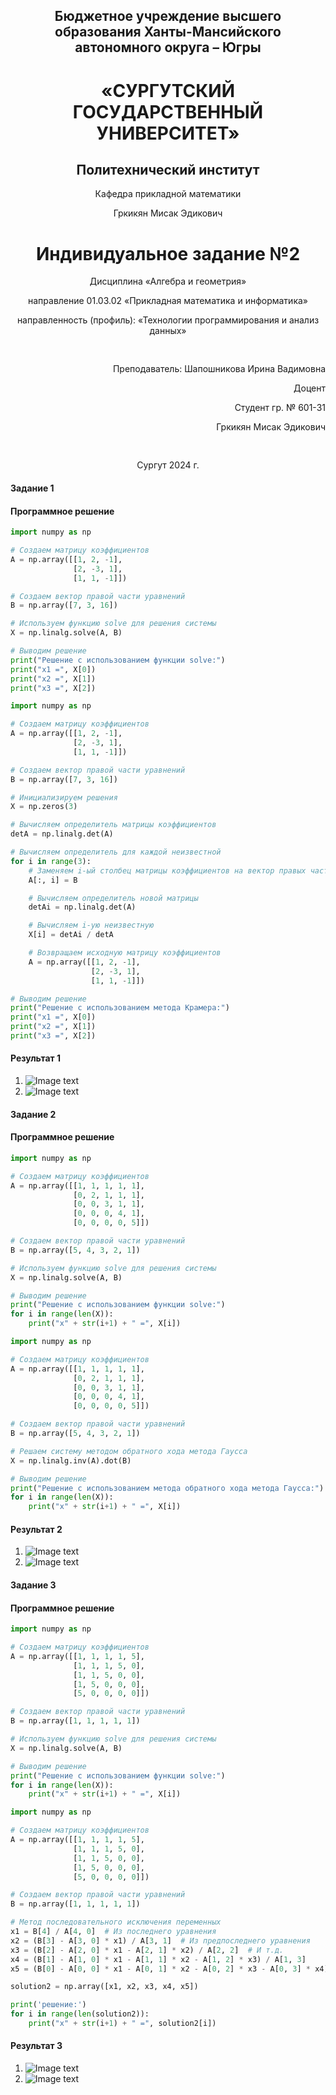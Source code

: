 <h2 style="text-align: center;">Бюджетное учреждение высшего образования Ханты-Мансийского автономного округа – Югры</h2>

<h1 style="text-align: center;">«СУРГУТСКИЙ ГОСУДАРСТВЕННЫЙ УНИВЕРСИТЕТ»</h1>

<h2 style="text-align: center;">Политехнический институт</h2>

<p style="text-align: center;">Кафедра прикладной математики</p>

<p style="text-align: center;">Гркикян Мисак Эдикович</p>

<h1 style="text-align: center;">Индивидуальное задание №2</h1>

<p style="text-align: center;">Дисциплина «Алгебра и геометрия»</p>

<p style="text-align: center;">направление 01.03.02 «Прикладная математика и информатика»</p>

<p style="text-align: center;">направленность (профиль): «Технологии программирования и анализ данных»</p>

<pre>

</pre>

<p style="text-align: right;">Преподаватель: Шапошникова Ирина Вадимовна  </p>

<p style="text-align: right;">Доцент</p>

<p style="text-align: right;">Студент гр. № 601-31</p>

<p style="text-align: right;">Гркикян Мисак Эдикович</p>

<pre>

</pre>

<p style="text-align: center;">Сургут 2024 г.</p>

#### Задание 1 

#### Программное решение 

```python
import numpy as np

# Создаем матрицу коэффициентов
A = np.array([[1, 2, -1],
              [2, -3, 1],
              [1, 1, -1]])

# Создаем вектор правой части уравнений
B = np.array([7, 3, 16])

# Используем функцию solve для решения системы
X = np.linalg.solve(A, B)

# Выводим решение
print("Решение с использованием функции solve:")
print("x1 =", X[0])
print("x2 =", X[1])
print("x3 =", X[2])
```

```python
import numpy as np

# Создаем матрицу коэффициентов
A = np.array([[1, 2, -1],
              [2, -3, 1],
              [1, 1, -1]])

# Создаем вектор правой части уравнений
B = np.array([7, 3, 16])

# Инициализируем решения
X = np.zeros(3)

# Вычисляем определитель матрицы коэффициентов
detA = np.linalg.det(A)

# Вычисляем определитель для каждой неизвестной
for i in range(3):
    # Заменяем i-ый столбец матрицы коэффициентов на вектор правых частей
    A[:, i] = B

    # Вычисляем определитель новой матрицы
    detAi = np.linalg.det(A)

    # Вычисляем i-ую неизвестную
    X[i] = detAi / detA

    # Возвращаем исходную матрицу коэффициентов
    A = np.array([[1, 2, -1],
                  [2, -3, 1],
                  [1, 1, -1]])

# Выводим решение
print("Решение с использованием метода Крамера:")
print("x1 =", X[0])
print("x2 =", X[1])
print("x3 =", X[2])
```

#### Результат 1

1. ![Image text](результат1.png)
2. ![Image text](1.png)

#### Задание 2 

#### Программное решение 

```python
import numpy as np

# Создаем матрицу коэффициентов
A = np.array([[1, 1, 1, 1, 1],
              [0, 2, 1, 1, 1],
              [0, 0, 3, 1, 1],
              [0, 0, 0, 4, 1],
              [0, 0, 0, 0, 5]])

# Создаем вектор правой части уравнений
B = np.array([5, 4, 3, 2, 1])

# Используем функцию solve для решения системы
X = np.linalg.solve(A, B)

# Выводим решение
print("Решение с использованием функции solve:")
for i in range(len(X)):
    print("x" + str(i+1) + " =", X[i])
```

```python
import numpy as np

# Создаем матрицу коэффициентов
A = np.array([[1, 1, 1, 1, 1],
              [0, 2, 1, 1, 1],
              [0, 0, 3, 1, 1],
              [0, 0, 0, 4, 1],
              [0, 0, 0, 0, 5]])

# Создаем вектор правой части уравнений
B = np.array([5, 4, 3, 2, 1])

# Решаем систему методом обратного хода метода Гаусса
X = np.linalg.inv(A).dot(B)

# Выводим решение
print("Решение с использованием метода обратного хода метода Гаусса:")
for i in range(len(X)):
    print("x" + str(i+1) + " =", X[i])
```

#### Результат 2

1. ![Image text](результат2.png)
2. ![Image text](2.png)

#### Задание 3 

#### Программное решение 

```python
import numpy as np

# Создаем матрицу коэффициентов
A = np.array([[1, 1, 1, 1, 5],
              [1, 1, 1, 5, 0],
              [1, 1, 5, 0, 0],
              [1, 5, 0, 0, 0],
              [5, 0, 0, 0, 0]])

# Создаем вектор правой части уравнений
B = np.array([1, 1, 1, 1, 1])

# Используем функцию solve для решения системы
X = np.linalg.solve(A, B)

# Выводим решение
print("Решение с использованием функции solve:")
for i in range(len(X)):
    print("x" + str(i+1) + " =", X[i])
```

```python
import numpy as np

# Создаем матрицу коэффициентов
A = np.array([[1, 1, 1, 1, 5],
              [1, 1, 1, 5, 0],
              [1, 1, 5, 0, 0],
              [1, 5, 0, 0, 0],
              [5, 0, 0, 0, 0]])

# Создаем вектор правой части уравнений
B = np.array([1, 1, 1, 1, 1])

# Метод последовательного исключения переменных
x1 = B[4] / A[4, 0]  # Из последнего уравнения
x2 = (B[3] - A[3, 0] * x1) / A[3, 1]  # Из предпоследнего уравнения
x3 = (B[2] - A[2, 0] * x1 - A[2, 1] * x2) / A[2, 2]  # И т.д.
x4 = (B[1] - A[1, 0] * x1 - A[1, 1] * x2 - A[1, 2] * x3) / A[1, 3]
x5 = (B[0] - A[0, 0] * x1 - A[0, 1] * x2 - A[0, 2] * x3 - A[0, 3] * x4) / A[0, 4]

solution2 = np.array([x1, x2, x3, x4, x5])

print('решение:')
for i in range(len(solution2)):
    print("x" + str(i+1) + " =", solution2[i])
```

#### Результат 3
1. ![Image text](результат3.png)
2. ![Image text](3.png)
